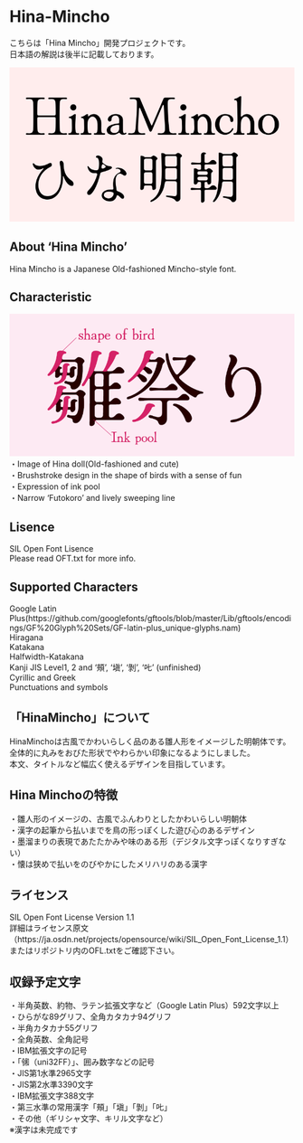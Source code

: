 # Hina-Mincho
こちらは「Hina Mincho」開発プロジェクトです。<br>
日本語の解説は後半に記載しております。<br>

<img src="./hinamincho.png"><br>

<h2>About ‘Hina Mincho’</h2>
Hina Mincho is a Japanese Old-fashioned Mincho-style font.<br>

<h2>Characteristic</h2>
<img src="./hinamatsuri.png"><br>
・Image of Hina doll(Old-fashioned and cute)<br>
・Brushstroke design in the shape of birds with a sense of fun<br>
・Expression of ink pool<br>
・Narrow ‘Futokoro’ and lively sweeping line<br>

<h2>Lisence</h2>
SIL Open Font Lisence<br>
Please read OFT.txt for more info.<br>


<h2>Supported Characters</h2>
Google Latin Plus(https://github.com/googlefonts/gftools/blob/master/Lib/gftools/encodings/GF%20Glyph%20Sets/GF-latin-plus_unique-glyphs.nam)<br>
Hiragana<br>
Katakana<br>
Halfwidth-Katakana<br>
Kanji JIS Level1, 2 and ‘頰’, ‘塡’, ‘剝’, ‘𠮟’ (unfinished)<br>
Cyrillic and Greek<br>
Punctuations and symbols<br>


<h2>「HinaMincho」について</h2>
HinaMinchoは古風でかわいらしく品のある雛人形をイメージした明朝体です。<br>
全体的に丸みをおびた形状でやわらかい印象になるようにしました。<br>
本文、タイトルなど幅広く使えるデザインを目指しています。<br>

<h2>Hina Minchoの特徴</h2>
・雛人形のイメージの、古風でふんわりとしたかわいらしい明朝体<br>
・漢字の起筆から払いまでを鳥の形っぽくした遊び心のあるデザイン<br>
・墨溜まりの表現であたたかみや味のある形（デジタル文字っぽくなりすぎない）<br>
・懐は狭めで払いをのびやかにしたメリハリのある漢字

<h2>ライセンス</h2>
SIL Open Font License Version 1.1<br>
詳細はライセンス原文（https://ja.osdn.net/projects/opensource/wiki/SIL_Open_Font_License_1.1）<br>
またはリポジトリ内のOFL.txtをご確認下さい。<br>

<h2>収録予定文字</h2>
・半角英数、約物、ラテン拡張文字など（Google Latin Plus）592文字以上<br>
・ひらがな89グリフ、全角カタカナ94グリフ<br>
・半角カタカナ55グリフ<br>
・全角英数、全角記号<br>
・IBM拡張文字の記号<br>
・「㋿（uni32FF）」、囲み数字などの記号<br>
・JIS第1水準2965文字<br>
・JIS第2水準3390文字<br>
・IBM拡張文字388文字<br>
・第三水準の常用漢字「頰」「塡」「剝」「𠮟」<br>
・その他（ギリシャ文字、キリル文字など）<br>
※漢字は未完成です

